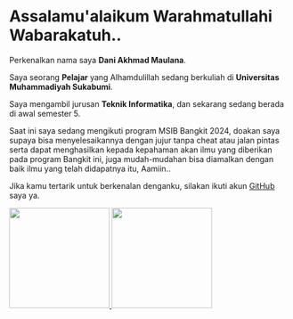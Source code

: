 <!--## Hi there 👋 
# Halo semua! 
# 💫 About Me:
Hai 👋, I'm Dani</h1>
<h1 align="center">Assalamu'alaikum.. </h1>
-->
# Assalamu'alaikum Warahmatullahi Wabarakatuh..

Perkenalkan nama saya **Dani Akhmad Maulana**.<br>
 
Saya seorang **Pelajar** yang Alhamdulillah sedang berkuliah di **Universitas Muhammadiyah Sukabumi**.<br>

Saya mengambil jurusan **Teknik Informatika**, dan sekarang sedang berada di awal semester 5.<br>

Saat ini saya sedang mengikuti program MSIB Bangkit 2024, doakan saya supaya bisa menyelesaikannya dengan jujur tanpa cheat atau jalan pintas serta dapat menghasilkan kepada kepahaman akan ilmu yang diberikan pada program Bangkit ini, juga mudah-mudahan bisa diamalkan dengan baik ilmu yang telah didapatnya itu, Aamiin..<br>
 
Jika kamu tertarik untuk berkenalan denganku, silakan ikuti akun [GitHub](https://github.com/daniAkhmadMaulana/daniAkhmadMaulana/) saya ya.

<p align="left">
<a href="https://github.com/penuliscode">
  <img height="180em" src="https://github-readme-stats-eight-theta.vercel.app/api?username=daniAkhmadMaulana&show_icons=true&theme=algolia&include_all_commits=true&count_private=true"/>
  <img height="180em" src="https://github-readme-stats-eight-theta.vercel.app/api/top-langs/?username=daniAkhmadMaulana&layout=compact&theme=algolia"/>
</a>
</p>

<!--
**daniAkhmadMaulana/daniAkhmadMaulana** is a ✨ _special_ ✨ repository because its `README.md` (this file) appears on your GitHub profile.

Here are some ideas to get you started:

- 🔭 I’m currently working on ...
- 🌱 I’m currently learning ...
- 👯 I’m looking to collaborate on ...
- 🤔 I’m looking for help with ...
- 💬 Ask me about ...
- 📫 How to reach me: ...
- 😄 Pronouns: ...
- ⚡ Fun fact: ...
-->
